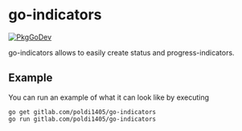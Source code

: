 # go-indicators

[![PkgGoDev](https://pkg.go.dev/badge/gitlab.com/poldi1405/go-indicators)](https://pkg.go.dev/gitlab.com/poldi1405/go-indicators)

go-indicators allows to easily create status and progress-indicators.

## Example

You can run an example of what it can look like by executing

```
go get gitlab.com/poldi1405/go-indicators
go run gitlab.com/poldi1405/go-indicators
```
